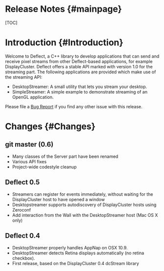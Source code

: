Release Notes {#mainpage}
============

[TOC]

# Introduction {#Introduction}

Welcome to Deflect, a C++ library to develop applications that can send
and receive pixel streams from other Deflect-based applications, for
example DisplayCluster. Deflect offers a stable API marked with version
1.0 for the streaming part. The following applications are provided
which make use of the streaming API:

* DesktopStreamer: A small utility that lets you stream your desktop.
* SimpleStreamer: A simple example to demonstrate streaming of an OpenGL
  application.

Please file a [Bug Report](https://github.com/BlueBrain/Deflect/issues)
if you find any other issue with this release.

# Changes {#Changes}

## git master (0.6)

* Many classes of the Server part have been renamed
* Various API fixes
* Project-wide codestyle cleanup

## Deflect 0.5

* Streamers can register for events immediately, without waiting for the
  DisplayCluster host to have opened a window
* Desktopstreamer supports autodiscovery of DisplayCluster hosts using Zeroconf
* Add interaction from the Wall with the DesktopStreamer host (Mac OS X
  only)

## Deflect 0.4

* DesktopStreamer properly handles AppNap on OSX 10.9.
* DesktopStreamer detects Retina displays automatically (no retina checkbox).
* First release, based on the DisplayCluster 0.4 dcStream library
